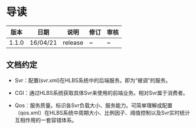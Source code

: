 # 导读

| 版本 | 日期 | 说明 | 修订 | 审核 |
| -- | -- | -- | -- | -- |
| 1.1.0 | 16/04/21 | release | ~ | ~ |


## 文档约定

* Svr：配置(svr.xml)在HLBS系统中的后端服务。即为“被调”的服务。

* CGI：通过HLBS系统获取具体Svr来使用的前端业务。相对Svr属于消费者。

* Qos：服务质量。标识各Svr负载大小、服务能力。可简单理解成配置（qos.xml）在HLBS系统中周期大小、比例因子、阈值控制以及Svr实时统计互相作用的一套容错体系。
